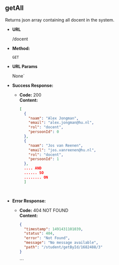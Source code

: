 **getAll**
----

Returns json array containing all docent in the system.

* **URL**

  /docent

* **Method:**

  `GET` 

* **URL Params**

   None`

* **Success Response:**

  * **Code:** 200 <br />
    **Content:** 

    ```json
    [
      {
        "naam": "Alex Jongman",
        "email": "alex.jongman@hu.nl",
        "rol": "docent",
        "persoonId": 0
      },
      {
        "naam": "Jos van Reenen",
        "email": "jos.vanreenen@hu.nl",
        "rol": "docent",
        "persoonId": 1
      },
      .... AND
      ...... SO
      ........ ON
      ]
    ```

    ​

* **Error Response:**

  * **Code:** 404 NOT FOUND <br />
    **Content:**

    ```json
    {
      "timestamp": 1491431101039,
      "status": 404,
      "error": "Not Found",
      "message": "No message available",
      "path": "/student/getById/1682488/3"
    }
    ```


    ​```
